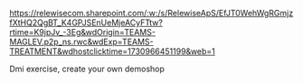 https://relewisecom.sharepoint.com/:w:/s/RelewiseApS/EfJT0WehWgRGmjzfXtHQ2QgBT_K4GPJSEnUeMjeACyFTtw?rtime=K9jpJv_-3Eg&wdOrigin=TEAMS-MAGLEV.p2p_ns.rwc&wdExp=TEAMS-TREATMENT&wdhostclicktime=1730966451199&web=1

Dmi exercise, create your own demoshop
